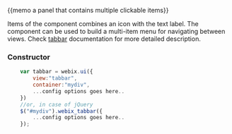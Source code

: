 
{{memo a panel that contains multiple clickable items}}

Items of the component combines an icon with the text label. The component can be used to build a multi-item menu for navigating between views. Check [tabbar](desktop/tabbar.md) documentation for more detailed description.

### Constructor

~~~js
	var tabbar = webix.ui({
		view:"tabbar", 
		container:"mydiv", 
		...config options goes here..
	})
	//or, in case of jQuery
	$("#mydiv").webix_tabbar({
		...config options goes here..
	});
~~~
